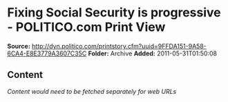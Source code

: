 # Fixing Social Security is progressive - POLITICO.com Print View

**Source:** http://dyn.politico.com/printstory.cfm?uuid=9FFDA151-9A58-6CA4-E8E3779A3607C35C
**Folder:** Archive
**Added:** 2011-05-31T01:50:08




## Content
*Content would need to be fetched separately for web URLs*
